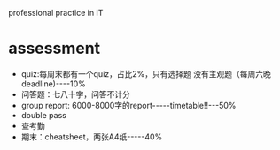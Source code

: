 professional practice in IT
# assessment
- quiz:每周末都有一个quiz，占比2%，只有选择题 没有主观题（每周六晚deadline)----10%
- 问答题：七八十字，问答不计分
- group report: 6000-8000字的report-----timetable!!---50%
- double pass
- 查考勤
- 期末：cheatsheet，两张A4纸-----40%
